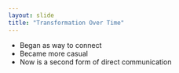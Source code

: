 ```yaml
---
layout: slide
title: "Transformation Over Time"
---
```

* Began as way to connect
* Became more casual
* Now is a second form of direct communication
